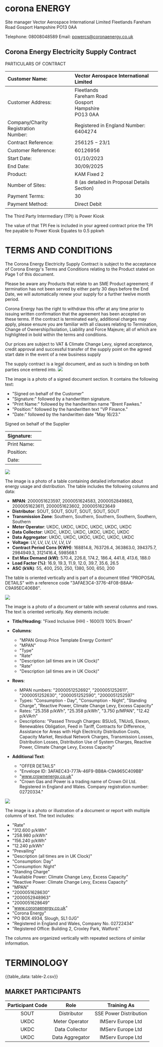 # corona ENERGY 

Site manager
Vector Aerospace International Limited
Fleetlands
Fareham Road
Gosport
Hampshire
PO13 0AA

Telephone: 08008048589
Email: powercs@coronaenergy.co.uk

## Corona Energy Electricity Supply Contract

PARTICULARS OF CONTRACT

| Customer Name: | Vector Aerospace International Limited |
| :-- | :-- |
| Customer Address: | Fleetlands <br> Fareham Road <br> Gosport <br> Hampshire <br> PO13 0AA |
| Company/Charity Registration <br> Number: | Registered in England Number: 6404274 |
| Contract Reference: | $256125-23 / 1$ |
| Customer Reference: | 60126956 |
| Start Date: | $01 / 10 / 2023$ |
| End Date: | $30 / 09 / 2025$ |
| Product: | KAM Fixed 2 |
| Number of Sites: | 8 (as detailed in Proposal Details Section) |
| Payment Terms: | 30 |
| Payment Method: | Direct Debit |

The Third Party Intermediary (TPI) is Power Kiosk

The value of that TPI Fee is included in your agreed contract price
the TPI fee payable to Power Kiosk Equates to 0.5 ppkwh

# TERMS AND CONDITIONS 

The Corona Energy Electricity Supply Contract is subject to the acceptance of Corona Energy's Terms and Conditions relating to the Product stated on Page 1 of this document.

Please be aware any Products that relate to an SME Product agreement; if termination has not been served by either party 30 days before the End Date, we will automatically renew your supply for a further twelve month period.

Corona Energy has the right to withdraw this offer at any time prior to issuing written confirmation that the agreement has been accepted on these terms. If the contract is terminated early, additional charges may apply, please ensure you are familiar with all clauses relating to Termination, Change of Ownership/Isolation, Liability and Force Majeure; all of which are highlighted in bold within the terms and conditions.

Our prices are subject to VAT \& Climate Change Levy, signed acceptance, credit approval and successful transfer of the supply point on the agreed start date in the event of a new business supply

The supply contract is a legal document, and as such is binding on both parties once entered into.
![](images/img-0.jpeg)

The image is a photo of a signed document section. It contains the following text:

- "Signed on behalf of the Customer"
- "Signature:" followed by a handwritten signature.
- "Print Name:" followed by the handwritten name "Brent Fawkes."
- "Position:" followed by the handwritten text "VP Finance."
- "Date:" followed by the handwritten date "May 16/23."

Signed on behalf of the Supplier

| Signature: |  |
| :-- | :-- |
| Print Name: |  |
| Position: |  |
| Date: |  |

![](images/img-1.jpeg)

The image is a photo of a table containing detailed information about energy usage and distribution. The table includes the following columns and data:

- **MPAN**: 2000051623597, 2000051624583, 2000052849863, 2000051623611, 2000051623602, 2000051623649
- **Distributor**: SOUT, SOUT, SOUT, SOUT, SOUT, SOUT
- **Transmission Zone**: Southern, Southern, Southern, Southern, Southern, Southern
- **Meter Operator**: UKDC, UKDC, UKDC, UKDC, UKDC, UKDC
- **Data Collector**: UKDC, UKDC, UKDC, UKDC, UKDC, UKDC
- **Data Aggregator**: UKDC, UKDC, UKDC, UKDC, UKDC, UKDC
- **Voltage**: LV, LV, LV, LV, LV, LV
- **Contract Period Cons (KWH)**: 168814.8, 763726.4, 363863.0, 394375.7, 2984949.3, 3121416.4, 598568.1
- **Est Max Demand (kW)**: 570.4, 226.8, 174.2, 186.4, 441.8, 413.6, 188.0
- **Load Factor (%)**: 16.9, 19.3, 11.9, 12.0, 39.7, 35.6, 26.5
- **ASC (kVA)**: 55, 400, 250, 250, 1380, 500, 650, 200

The table is oriented vertically and is part of a document titled "PROPOSAL DETAILS" with a reference code "3AFAE3C4-3776-4F08-B8AA-C9A95EC406B6".

![](images/img-2.jpeg)

The image is a photo of a document or table with several columns and rows. The text is oriented vertically. Key elements include:

- **Title/Heading**: "Fixed Inclusive (HH) - 1600(1) 100% Brown"
- **Columns**:
  - "MPAN Group Price Template Energy Content"
  - "MPAN"
  - "Type"
  - "Rate"
  - "Description (all times are in UK Clock)"
  - "Rate"
  - "Description (all times are in UK Clock)"
- **Rows**:
  - MPAN numbers: "2000051252692", "2000051252611", "2000051252630", "2000051252590", "2000051252597"
  - Types: "Consumption - Day", "Consumption - Night", "Standing Charge", "Reactive Power, Climate Change Levy, Excess Capacity"
  - Rates: "25.358 p/kWh", "25.358 p/kWh", "3.750 p/MPAN", "12.42 p/kVArh"
  - Descriptions: "Passed Through Charges: BSUoS, TNUoS, Elexon, Renewables Obligation, Feed in Tariff, Contracts for Difference, Assistance for Areas with High Electricity Distribution Costs, Capacity Market, Residual Network Charges, Transmission Losses, Distribution Losses, Distribution Use of System Charges, Reactive Power, Climate Change Levy, Excess Capacity"

- **Additional Text**: 
  - "OFFER DETAILS"
  - "Envelope ID: 3AFAEC43-777A-46F9-BB8A-C9A965C409BB"
  - "www.crownenergy.co.uk"
  - "Crown Gas and Power is a trading name of Crown Oil Ltd. Registered in England and Wales. Company registration number: 02720334."

![](images/img-3.jpeg)

The image is a photo or illustration of a document or report with multiple columns of text. The text includes:

- "Rate"
- "312.600 p/kWh"
- "258.980 p/kWh"
- "156.240 p/kWh"
- "12.240 p/kWh"
- "Prevailing"
- "Description (all times are in UK Clock)"
- "Consumption: Day"
- "Consumption: Night"
- "Standing Charge"
- "Available Power: Climate Change Levy, Excess Capacity"
- "Reactive Power: Climate Change Levy, Excess Capacity"
- "MPAN"
- "2000051628630"
- "2000052948963"
- "2000051628649"
- "www.coronaenergy.co.uk"
- "Corona Energy"
- "PO BOX 4934, Slough, SL1 0JG"
- "Registered in England and Wales, Company No. 02722434"
- "Registered Office: Building 2, Croxley Park, Watford."

The columns are organized vertically with repeated sections of similar information.

# TERMINOLOGY 

{{table_data: table-2.csv}}

## MARKET PARTICIPANTS

| Participant Code | Role | Training As |
| :--: | :--: | :--: |
| SOUT | Distributor | SSE Power Distribution |
| UKDC | Meter Operator | IMServ Europe Ltd |
| UKDC | Data Collector | IMServ Europe Ltd |
| UKDC | Data Aggregator | IMServ Europe Ltd |
